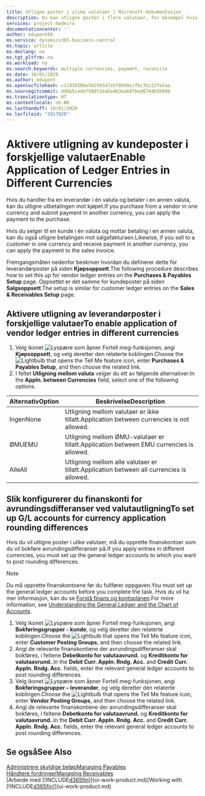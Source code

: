 ```yaml
---
title: Utligne poster i ulike valutaer | Microsoft-dokumentasjon
description: Du kan utligne poster i flere valutaer, for eksempel hvis du selger i én valuta og mottar betaling i en annen.
services: project-madeira
documentationcenter: ''
author: edupont04
ms.service: dynamics365-business-central
ms.topic: article
ms.devlang: na
ms.tgt_pltfrm: na
ms.workload: na
ms.search.keywords: multiple currencies, payment, reconcile
ms.date: 10/01/2020
ms.author: edupont
ms.openlocfilehash: c11939306e56299347a5f80d9ccfbc35c22fe5aa
ms.sourcegitcommit: ddbb5cede750df1baba4b3eab8fbed6744b5b9d6
ms.translationtype: HT
ms.contentlocale: nb-NO
ms.lasthandoff: 10/01/2020
ms.locfileid: "3917029"
---
```

# <a name="enable-application-of-ledger-entries-in-different-currencies"></a><span data-ttu-id="777d4-103">Aktivere utligning av kundeposter i forskjellige valutaer</span><span class="sxs-lookup"><span data-stu-id="777d4-103">Enable Application of Ledger Entries in Different Currencies</span></span>
<span data-ttu-id="777d4-104">Hvis du handler fra en leverandør i én valuta og betaler i en annen valuta, kan du utligne utbetalingen mot kjøpet.</span><span class="sxs-lookup"><span data-stu-id="777d4-104">If you purchase from a vendor in one currency and submit payment in another currency, you can apply the payment to the purchase.</span></span>

<span data-ttu-id="777d4-105">Hvis du selger til en kunde i én valuta og mottar betaling i en annen valuta, kan du også utligne betalingen mot salgsfakturaen.</span><span class="sxs-lookup"><span data-stu-id="777d4-105">Likewise, if you sell to a customer in one currency and receive payment in another currency, you can apply the payment to the sales invoice.</span></span>

<span data-ttu-id="777d4-106">Fremgangsmåten nedenfor beskriver hvordan du definerer dette for leverandørposter på siden **Kjøpsoppsett**.</span><span class="sxs-lookup"><span data-stu-id="777d4-106">The following procedure describes how to set this up for vendor ledger entries on the **Purchases & Payables Setup** page.</span></span> <span data-ttu-id="777d4-107">Oppsettet er det samme for kundeposter på siden **Salgsoppsett**.</span><span class="sxs-lookup"><span data-stu-id="777d4-107">The setup is similar for customer ledger entries on the **Sales & Receivables Setup** page.</span></span>

## <a name="to-enable-application-of-vendor-ledger-entries-in-different-currencies"></a><span data-ttu-id="777d4-108">Aktivere utligning av leverandørposter i forskjellige valutaer</span><span class="sxs-lookup"><span data-stu-id="777d4-108">To enable application of vendor ledger entries in different currencies</span></span>
1. <span data-ttu-id="777d4-109">Velg ikonet ![Lyspære som åpner Fortell meg-funksjonen](media/ui-search/search_small.png "Fortell hva du vil gjøre"), angi **Kjøpsoppsett**, og velg deretter den relaterte koblingen.</span><span class="sxs-lookup"><span data-stu-id="777d4-109">Choose the ![Lightbulb that opens the Tell Me feature](media/ui-search/search_small.png "Tell me what you want to do") icon, enter **Purchases & Payables Setup**, and then choose the related link.</span></span>
2. <span data-ttu-id="777d4-110">I feltet **Utligning mellom valuta** velger du ett av følgende alternativer:</span><span class="sxs-lookup"><span data-stu-id="777d4-110">In the **Appln. between Currencies** field, select one of the following options.</span></span>

| <span data-ttu-id="777d4-111">Alternativ</span><span class="sxs-lookup"><span data-stu-id="777d4-111">Option</span></span> | <span data-ttu-id="777d4-112">Beskrivelse</span><span class="sxs-lookup"><span data-stu-id="777d4-112">Description</span></span> |
| --- | --- |
| <span data-ttu-id="777d4-113">Ingen</span><span class="sxs-lookup"><span data-stu-id="777d4-113">None</span></span> |<span data-ttu-id="777d4-114">Utligning mellom valutaer er ikke tillatt.</span><span class="sxs-lookup"><span data-stu-id="777d4-114">Application between currencies is not allowed.</span></span> |
| <span data-ttu-id="777d4-115">ØMU</span><span class="sxs-lookup"><span data-stu-id="777d4-115">EMU</span></span> |<span data-ttu-id="777d4-116">Utligning mellom ØMU-valutaer er tillatt.</span><span class="sxs-lookup"><span data-stu-id="777d4-116">Application between EMU currencies is allowed.</span></span> |
| <span data-ttu-id="777d4-117">Alle</span><span class="sxs-lookup"><span data-stu-id="777d4-117">All</span></span> |<span data-ttu-id="777d4-118">Utligning mellom alle valutaer er tillatt.</span><span class="sxs-lookup"><span data-stu-id="777d4-118">Application between all currencies is allowed.</span></span> |

## <a name="to-set-up-gl-accounts-for-currency-application-rounding-differences"></a><span data-ttu-id="777d4-119">Slik konfigurerer du finanskonti for avrundingsdifferanser ved valutautligning</span><span class="sxs-lookup"><span data-stu-id="777d4-119">To set up G/L accounts for currency application rounding differences</span></span>  
<span data-ttu-id="777d4-120">Hvis du vil utligne poster i ulike valutaer, må du opprette finanskontoer som du vil bokføre avrundingsdifferanser på.</span><span class="sxs-lookup"><span data-stu-id="777d4-120">If you apply entries in different currencies, you must set up the general ledger accounts to which you want to post rounding differences.</span></span>  

> [!NOTE]  
>  <span data-ttu-id="777d4-121">Du må opprette finanskontoene før du fullfører oppgaven.</span><span class="sxs-lookup"><span data-stu-id="777d4-121">You must set up the general ledger accounts before you complete the task.</span></span> <span data-ttu-id="777d4-122">Hvis du vil ha mer informasjon, kan du se [Forstå finans og kontoplanen](finance-general-ledger.md).</span><span class="sxs-lookup"><span data-stu-id="777d4-122">For more information, see [Understanding the General Ledger and the Chart of Accounts](finance-general-ledger.md).</span></span>

1. <span data-ttu-id="777d4-123">Velg ikonet ![Lyspære som åpner Fortell meg-funksjonen](media/ui-search/search_small.png "Fortell hva du vil gjøre"), angi **Bokføringsgrupper - kunde**, og velg deretter den relaterte koblingen.</span><span class="sxs-lookup"><span data-stu-id="777d4-123">Choose the ![Lightbulb that opens the Tell Me feature](media/ui-search/search_small.png "Tell me what you want to do") icon, enter **Customer Posting Groups**, and then choose the related link.</span></span>  
2. <span data-ttu-id="777d4-124">Angi de relevante finanskontiene der avrundingsdifferanser skal bokføres, i feltene **Debetkonto for valutaavrund.** og **Kreditkonto for valutaavrund.**.</span><span class="sxs-lookup"><span data-stu-id="777d4-124">In the **Debit Curr. Appln. Rndg. Acc.** and **Credit Curr. Appln. Rndg. Acc.** fields, enter the relevant general ledger accounts to post rounding differences.</span></span>  
3. <span data-ttu-id="777d4-125">Velg ikonet ![Lyspære som åpner Fortell meg-funksjonen](media/ui-search/search_small.png "Fortell hva du vil gjøre"), angi **Bokføringsgrupper – leverandør**, og velg deretter den relaterte koblingen.</span><span class="sxs-lookup"><span data-stu-id="777d4-125">Choose the ![Lightbulb that opens the Tell Me feature](media/ui-search/search_small.png "Tell me what you want to do") icon, enter **Vendor Posting Groups**, and then choose the related link.</span></span>  
4. <span data-ttu-id="777d4-126">Angi de relevante finanskontiene der avrundingsdifferanser skal bokføres, i feltene **Debetkonto for valutaavrund.** og **Kreditkonto for valutaavrund.**.</span><span class="sxs-lookup"><span data-stu-id="777d4-126">In the **Debit Curr. Appln. Rndg. Acc.** and **Credit Curr. Appln. Rndg. Acc.** fields, enter the relevant general ledger accounts to post rounding differences.</span></span>  

## <a name="see-also"></a><span data-ttu-id="777d4-127">Se også</span><span class="sxs-lookup"><span data-stu-id="777d4-127">See Also</span></span>
[<span data-ttu-id="777d4-128">Administrere skyldige beløp</span><span class="sxs-lookup"><span data-stu-id="777d4-128">Managing Payables</span></span>](payables-manage-payables.md)  
[<span data-ttu-id="777d4-129">Håndtere fordringer</span><span class="sxs-lookup"><span data-stu-id="777d4-129">Managing Receivables</span></span>](receivables-manage-receivables.md)  
<span data-ttu-id="777d4-130">[Arbeide med [!INCLUDE[d365fin](includes/d365fin_md.md)]](ui-work-product.md)</span><span class="sxs-lookup"><span data-stu-id="777d4-130">[Working with [!INCLUDE[d365fin](includes/d365fin_md.md)]](ui-work-product.md)</span></span>
